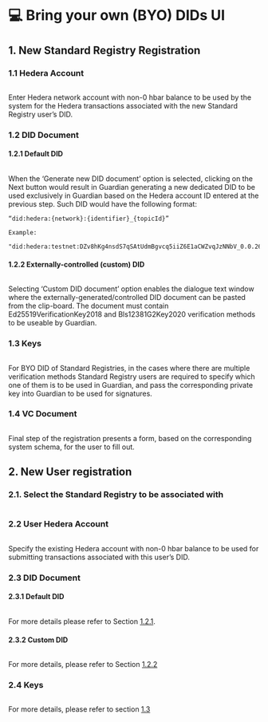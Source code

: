 # 💻 Bring your own (BYO) DIDs UI

## 1. New Standard Registry Registration

### **1.1 Hedera Account**

<figure><img src="../../../.gitbook/assets/0.png" alt=""><figcaption></figcaption></figure>

Enter Hedera network account with non-0 hbar balance to be used by the system for the Hedera transactions associated with the new Standard Registry user’s DID.

### 1.2 DID Document

#### 1.2.1 Default DID

<figure><img src="../../../.gitbook/assets/image (28).png" alt=""><figcaption></figcaption></figure>

When the ‘Generate new DID document’ option is selected, clicking on the Next button would result in Guardian generating a new dedicated DID to be used exclusively in Guardian based on the Hedera account ID entered at the previous step. Such DID would have the following format:

```
“did:hedera:{network}:{identifier}_{topicId}”
```

```
Example:

"did:hedera:testnet:DZv8hKg4nsdS7qSAtUdmBgvcq5iiZ6E1aCWZvqJzNNbV_0.0.2666979"

```

#### 1.2.2 Externally-controlled (custom) DID

<figure><img src="../../../.gitbook/assets/image (1) (1) (1) (1) (1) (1) (1).png" alt=""><figcaption></figcaption></figure>

Selecting ‘Custom DID document’ option enables the dialogue text window where the externally-generated/controlled DID document can be pasted from the clip-board. The document must contain Ed25519VerificationKey2018 and Bls12381G2Key2020 verification methods to be useable by Guardian.

### &#x20;1.3 Keys

<figure><img src="../../../.gitbook/assets/image (2) (1) (1) (1) (1) (1).png" alt=""><figcaption></figcaption></figure>

For BYO DID of Standard Registries, in the cases where there are multiple verification methods Standard Registry users are required to specify which one of them is to be used in Guardian, and pass the corresponding private key into Guardian to be used for signatures.&#x20;

### 1.4  VC Document

<figure><img src="../../../.gitbook/assets/image (3) (1) (1) (1) (1) (1).png" alt=""><figcaption></figcaption></figure>

Final step of the registration presents a form, based on the corresponding system schema, for the user to fill out.&#x20;

## 2. New User registration

### 2.1.   Select the Standard Registry to be associated with

<figure><img src="../../../.gitbook/assets/image (4) (1) (1) (1).png" alt=""><figcaption></figcaption></figure>

### &#x20;2.2 User Hedera Account

<figure><img src="../../../.gitbook/assets/image (5) (1) (1) (1).png" alt=""><figcaption></figcaption></figure>

Specify the existing Hedera account with non-0 hbar balance to be used for submitting transactions associated with this user’s DID.

### 2.3 DID Document

#### 2.3.1 Default DID

<figure><img src="../../../.gitbook/assets/image (6) (1) (1) (1).png" alt=""><figcaption></figcaption></figure>

For more details please refer to Section [1.2.1](bring-your-own-byo-dids-ui.md#id-1.2.1-default-did).

#### 2.3.2 Custom DID

<figure><img src="../../../.gitbook/assets/image (7) (1) (1) (1).png" alt=""><figcaption></figcaption></figure>

For more details, please refer to Section [1.2.2](bring-your-own-byo-dids-ui.md#id-1.2.2-externally-controlled-custom-did)

### 2.4 Keys

<figure><img src="../../../.gitbook/assets/image (8) (1) (1) (1).png" alt=""><figcaption></figcaption></figure>

For more details, please refer to section [1.3](bring-your-own-byo-dids-ui.md#id-1.3-keys)


